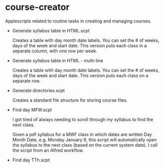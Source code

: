 course-creator
==============

Applescripts related to routine tasks in creating and managing courses.

* Generate syllabus table in HTML.scpt

	Creates a table with day month date labels.  You can set the # of weeks, days of the week and start date.  This version puts each class in a separate column, with one row per week.
	
* Generate syllabus table in HTML - multi-line

	Creates a table with day month date labels.  You can set the # of weeks, days of the week and start date.  This version puts each class on a separate row.

* Generate directories.scpt

	Creates a standard file structure for storing course files.

* Find day MFW.scpt

	I got tired of always needing to scroll through my syllabus to find the next class.

	Given a pdf syllabus for a MWF class in which dates are written Day Month Date, e.g. Monday January 9, 
	this script will automatically open the syllabus to the next class (based on the current system date).
	I call the script from an Alfred workflow.

* Find day TTh.scpt
